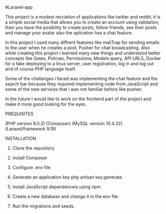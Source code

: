 
#Laravel-app

This project is a modest recriation of applications like twitter and reddit, it is a simple social media that allows you to create an account using validation, then you have the posibility to create posts, follow friends, see their posts and manage your avatar also the aplication has a chat feature.

In this project I used many diffrent features like mailTrap for sending emails to the user when he creates a post, Pusher for chat broadcasting. Also while creating this project I learned many new things and understood better concepts like Gates, Policies, Permissions, Models query, API URLS, Docker for a fake deploying to a linux server, user registration, log in and log out and of course PHP language itself.

Some of the challanges i faced was implementing the chat feature and the search bar because they required implementing code from JavaScript and some of the new services that i was not familiar before like pusher. 

In the future I would like to work on the frontend part of the project and make it more good looking for the eyes.

PREQUISITES

(PHP version 8.0.2)
(Composer)
(MySQL version 10.4.32)
(Laravel/framework 9.19)

INSTALLATION 

1. Clone the repository

2. Install Composer

3. Configure .env file 

4. Generate an application key 
   php artisan key:generate

5. Install JavaScript dependenceis using npm

6. Create a new database and change it in the env file

7. Run the migrations and seeds.









  







 







 
